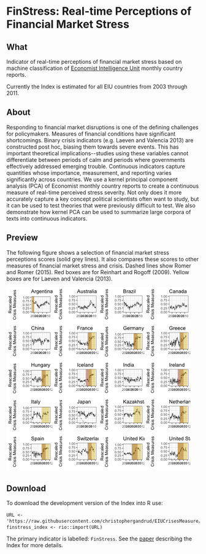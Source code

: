 # FinStress: Real-time Perceptions of Financial Market Stress

## What

Indicator of real-time perceptions of financial market stress based on machine
classification of [Economist Intelligence Unit](http://www.eiu.com/) monthly
country reports.

Currently the Index is estimated for all EIU countries from 2003 through 2011.

## About

Responding to financial market disruptions is one of the defining challenges for policymakers. Measures of financial conditions have significant shortcomings. Binary crisis indicators (e.g. Laeven and Valencia 2013) are constructed post hoc, biasing them towards severe events. This has important theoretical implications--studies using these variables cannot differentiate between periods of calm and periods where governments effectively addressed emerging trouble. Continuous indicators capture quantities whose importance, measurement, and reporting varies significantly across countries. We use a kernel principal component analysis (PCA) of Economist monthly country reports to create a continuous measure of real-time perceived stress severity. Not only does it more accurately capture a key concept political scientists often want to study, but it can be used to test theories that were previously difficult to test. We also demonstrate how kernel PCA can be used to summarize large corpora of texts into continuous indicators.

## Preview

The following figure shows a selection of financial market stress perceptions scores (solid grey lines). It also compares these scores to other measures of financial market stress and crisis. Dashed lines show Romer and Romer (2015). Red boxes are for Reinhart and Rogoff (2009). Yellow boxes are for Laeven and Valencia (2013).

![perceptions index plot](perceptions_compare.png)

## Download

To download the development version of the Index into R use:

```{S}
URL <- 'https://raw.githubusercontent.com/christophergandrud/EIUCrisesMeasure/master/data/FinStress.csv'
finstress_index <- rio::import(URL)
```

The primary indicator is labelled: `FinStress`. See the
[paper](https://github.com/christophergandrud/EIUCrisesMeasure/blob/master/summary_paper/summary_paper.pdf)
describing the Index for more details.
